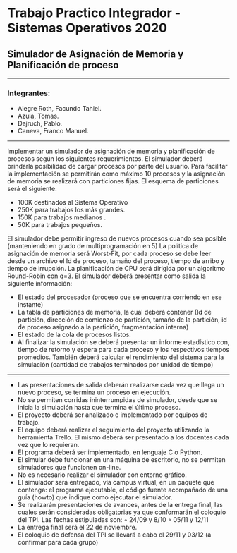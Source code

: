 # Trabajo Practico Integrador - Sistemas Operativos 2020
## Simulador de Asignación de Memoria y Planificación de proceso

***
### Integrantes:
* Alegre Roth, Facundo Tahiel.
* Azula, Tomas.
* Dajruch, Pablo.
* Caneva, Franco Manuel.

***
Implementar un simulador de asignación de memoria y planificación de procesos según los siguientes
requerimientos.
El simulador deberá brindarla posibilidad de cargar procesos por parte del usuario. Para facilitar la implementación
se permitirán como máximo 10 procesos y la asignación de memoria se realizará con particiones fijas. El esquema
de particiones será el siguiente:
  * 100K destinados al Sistema Operativo
  * 250K para trabajos los más grandes.
  * 150K para trabajos medianos .
  * 50K para trabajos pequeños.

El simulador debe permitir ingreso de nuevos procesos cuando sea posible (manteniendo en grado de
multiprogramación en 5) La política de asignación de memoria será Worst-Fit, por cada proceso se debe leer
desde un archivo el Id de proceso, tamaño del proceso, tiempo de arribo y tiempo de irrupción. La planificación de
CPU será dirigida por un algoritmo Round-Robin con q=3.
El simulador deberá presentar como salida la siguiente información:
  * El estado del procesador (proceso que se encuentra corriendo en ese instante)
  * La tabla de particiones de memoria, la cual deberá contener (Id de partición, dirección de comienzo de
  partición, tamaño de la partición, id de proceso asignado a la partición, fragmentación interna)
  * El estado de la cola de procesos listos.
  * Al finalizar la simulación se deberá presentar un informe estadístico con, tiempo de retorno y espera para cada
  proceso y los respectivos tiempos promedios. También deberá calcular el rendimiento del sistema para la
  simulación (cantidad de trabajos terminados por unidad de tiempo)

***
* Las presentaciones de salida deberán realizarse cada vez que llega un nuevo proceso, se termina un proceso
en ejecución.
* No se permiten corridas ininterrumpidas de simulador, desde que se inicia la simulación hasta que termina el
último proceso.
* El proyecto deberá ser analizado e implementado por equipos de trabajo.
* El equipo deberá realizar el seguimiento del proyecto utilizando la herramienta Trello. El mismo deberá ser
presentado a los docentes cada vez que lo requieran.
* El programa deberá ser implementado, en lenguaje C o Python.
* El simular debe funcionar en una máquina de escritorio, no se permiten simuladores que funcionen on-line.
* No es necesario realizar el simulador con entorno gráfico.
* El simulador será entregado, vía campus virtual, en un paquete que contenga: el programa ejecutable, el
código fuente acompañado de una guía (howto) que indique como ejecutar el simulador.
* Se realizarán presentaciones de avances, antes de la entrega final, las cuales serán consideradas
obligatorias ya que conformarán el coloquio del TPI. Las fechas estipuladas son:
  ◦ 24/09 y 8/10
  ◦ 05/11 y 12/11
* La entrega final será el 22 de noviembre.
* El coloquio de defensa del TPI se llevará a cabo el 29/11 y 03/12 (a confirmar para cada grupo)
